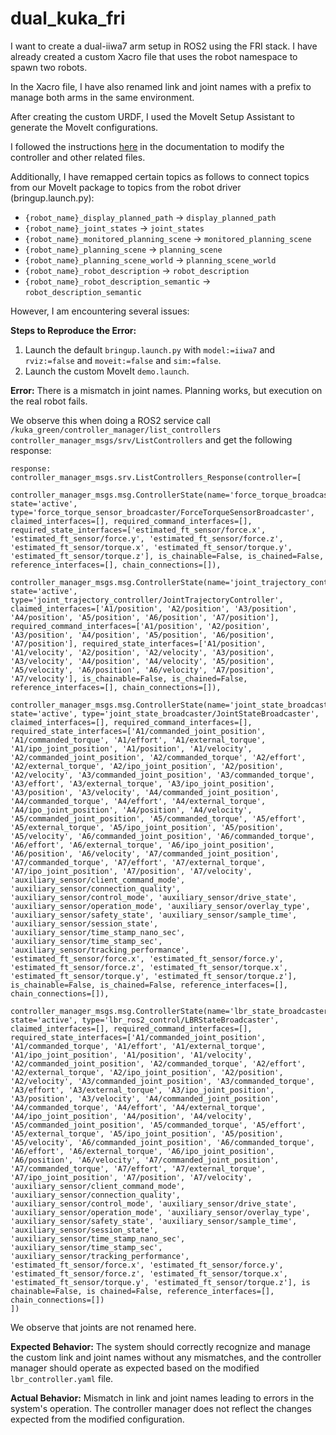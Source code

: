 # dual_kuka_fri


I want to create a dual-iiwa7 arm setup in ROS2 using the FRI stack. I have already created a custom Xacro file that uses the robot namespace to spawn two robots.

In the Xacro file, I have also renamed link and joint names with a prefix to manage both arms in the same environment.

After creating the custom URDF, I used the MoveIt Setup Assistant to generate the MoveIt configurations.

I followed the instructions [here](https://lbr-stack.readthedocs.io/en/latest/lbr_fri_ros2_stack/lbr_moveit_config/doc/lbr_moveit_config.html#generate-moveit-configuration) in the documentation to modify the controller and other related files.

Additionally, I have remapped certain topics as follows to connect topics from our MoveIt package to topics from the robot driver (bringup.launch.py):

- `{robot_name}_display_planned_path` -> `display_planned_path`
- `{robot_name}_joint_states` -> `joint_states`
- `{robot_name}_monitored_planning_scene` -> `monitored_planning_scene`
- `{robot_name}_planning_scene` -> `planning_scene`
- `{robot_name}_planning_scene_world` -> `planning_scene_world`
- `{robot_name}_robot_description` -> `robot_description`
- `{robot_name}_robot_description_semantic` -> `robot_description_semantic`

However, I am encountering several issues:

**Steps to Reproduce the Error:**

1. Launch the default `bringup.launch.py` with `model:=iiwa7` and `rviz:=false` and `moveit:=false` and `sim:=false`.
2. Launch the custom MoveIt `demo.launch`.

**Error:**
There is a mismatch in joint names. Planning works, but execution on the real robot fails. 

We observe this when doing a ROS2 service call `/kuka_green/controller_manager/list_controllers controller_manager_msgs/srv/ListControllers` and get the following response:

```
response:
controller_manager_msgs.srv.ListControllers_Response(controller=[
    controller_manager_msgs.msg.ControllerState(name='force_torque_broadcaster', state='active', type='force_torque_sensor_broadcaster/ForceTorqueSensorBroadcaster', claimed_interfaces=[], required_command_interfaces=[], required_state_interfaces=['estimated_ft_sensor/force.x', 'estimated_ft_sensor/force.y', 'estimated_ft_sensor/force.z', 'estimated_ft_sensor/torque.x', 'estimated_ft_sensor/torque.y', 'estimated_ft_sensor/torque.z'], is_chainable=False, is_chained=False, reference_interfaces=[], chain_connections=[]), 
    controller_manager_msgs.msg.ControllerState(name='joint_trajectory_controller', state='active', type='joint_trajectory_controller/JointTrajectoryController', claimed_interfaces=['A1/position', 'A2/position', 'A3/position', 'A4/position', 'A5/position', 'A6/position', 'A7/position'], required_command_interfaces=['A1/position', 'A2/position', 'A3/position', 'A4/position', 'A5/position', 'A6/position', 'A7/position'], required_state_interfaces=['A1/position', 'A1/velocity', 'A2/position', 'A2/velocity', 'A3/position', 'A3/velocity', 'A4/position', 'A4/velocity', 'A5/position', 'A5/velocity', 'A6/position', 'A6/velocity', 'A7/position', 'A7/velocity'], is_chainable=False, is_chained=False, reference_interfaces=[], chain_connections=[]), 
    controller_manager_msgs.msg.ControllerState(name='joint_state_broadcaster', state='active', type='joint_state_broadcaster/JointStateBroadcaster', claimed_interfaces=[], required_command_interfaces=[], required_state_interfaces=['A1/commanded_joint_position', 'A1/commanded_torque', 'A1/effort', 'A1/external_torque', 'A1/ipo_joint_position', 'A1/position', 'A1/velocity', 'A2/commanded_joint_position', 'A2/commanded_torque', 'A2/effort', 'A2/external_torque', 'A2/ipo_joint_position', 'A2/position', 'A2/velocity', 'A3/commanded_joint_position', 'A3/commanded_torque', 'A3/effort', 'A3/external_torque', 'A3/ipo_joint_position', 'A3/position', 'A3/velocity', 'A4/commanded_joint_position', 'A4/commanded_torque', 'A4/effort', 'A4/external_torque', 'A4/ipo_joint_position', 'A4/position', 'A4/velocity', 'A5/commanded_joint_position', 'A5/commanded_torque', 'A5/effort', 'A5/external_torque', 'A5/ipo_joint_position', 'A5/position', 'A5/velocity', 'A6/commanded_joint_position', 'A6/commanded_torque', 'A6/effort', 'A6/external_torque', 'A6/ipo_joint_position', 'A6/position', 'A6/velocity', 'A7/commanded_joint_position', 'A7/commanded_torque', 'A7/effort', 'A7/external_torque', 'A7/ipo_joint_position', 'A7/position', 'A7/velocity', 'auxiliary_sensor/client_command_mode', 'auxiliary_sensor/connection_quality', 'auxiliary_sensor/control_mode', 'auxiliary_sensor/drive_state', 'auxiliary_sensor/operation_mode', 'auxiliary_sensor/overlay_type', 'auxiliary_sensor/safety_state', 'auxiliary_sensor/sample_time', 'auxiliary_sensor/session_state', 'auxiliary_sensor/time_stamp_nano_sec', 'auxiliary_sensor/time_stamp_sec', 'auxiliary_sensor/tracking_performance', 'estimated_ft_sensor/force.x', 'estimated_ft_sensor/force.y', 'estimated_ft_sensor/force.z', 'estimated_ft_sensor/torque.x', 'estimated_ft_sensor/torque.y', 'estimated_ft_sensor/torque.z'], is_chainable=False, is_chained=False, reference_interfaces=[], chain_connections=[]), 
    controller_manager_msgs.msg.ControllerState(name='lbr_state_broadcaster', state='active', type='lbr_ros2_control/LBRStateBroadcaster', claimed_interfaces=[], required_command_interfaces=[], required_state_interfaces=['A1/commanded_joint_position', 'A1/commanded_torque', 'A1/effort', 'A1/external_torque', 'A1/ipo_joint_position', 'A1/position', 'A1/velocity', 'A2/commanded_joint_position', 'A2/commanded_torque', 'A2/effort', 'A2/external_torque', 'A2/ipo_joint_position', 'A2/position', 'A2/velocity', 'A3/commanded_joint_position', 'A3/commanded_torque', 'A3/effort', 'A3/external_torque', 'A3/ipo_joint_position', 'A3/position', 'A3/velocity', 'A4/commanded_joint_position', 'A4/commanded_torque', 'A4/effort', 'A4/external_torque', 'A4/ipo_joint_position', 'A4/position', 'A4/velocity', 'A5/commanded_joint_position', 'A5/commanded_torque', 'A5/effort', 'A5/external_torque', 'A5/ipo_joint_position', 'A5/position', 'A5/velocity', 'A6/commanded_joint_position', 'A6/commanded_torque', 'A6/effort', 'A6/external_torque', 'A6/ipo_joint_position', 'A6/position', 'A6/velocity', 'A7/commanded_joint_position', 'A7/commanded_torque', 'A7/effort', 'A7/external_torque', 'A7/ipo_joint_position', 'A7/position', 'A7/velocity', 'auxiliary_sensor/client_command_mode', 'auxiliary_sensor/connection_quality', 'auxiliary_sensor/control_mode', 'auxiliary_sensor/drive_state', 'auxiliary_sensor/operation_mode', 'auxiliary_sensor/overlay_type', 'auxiliary_sensor/safety_state', 'auxiliary_sensor/sample_time', 'auxiliary_sensor/session_state', 'auxiliary_sensor/time_stamp_nano_sec', 'auxiliary_sensor/time_stamp_sec', 'auxiliary_sensor/tracking_performance', 'estimated_ft_sensor/force.x', 'estimated_ft_sensor/force.y', 'estimated_ft_sensor/force.z', 'estimated_ft_sensor/torque.x', 'estimated_ft_sensor/torque.y', 'estimated_ft_sensor/torque.z'], is chainable=False, is chained=False, reference_interfaces=[], chain_connections=[])
])
```

We observe that joints are not renamed here.

**Expected Behavior:**
The system should correctly recognize and manage the custom link and joint names without any mismatches, and the controller manager should operate as expected based on the modified `lbr_controller.yaml` file.

**Actual Behavior:**
Mismatch in link and joint names leading to errors in the system's operation. The controller manager does not reflect the changes expected from the modified configuration.
